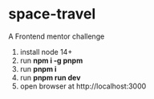 # space-travel
A Frontend mentor challenge

1. install node 14+
2. run **npm i -g pnpm**
3. run **pnpm i**
4. run **pnpm run dev**
5. open browser at http://localhost:3000
